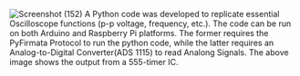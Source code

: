 ![Screenshot (152)](https://github.com/BARNIK-PAL/Portable_Oscilloscope/assets/71713276/b9ad7b98-bc21-43c9-9a7b-71ea659439b0)
A Python code was developed to replicate essential Oscilloscope functions
(p-p voltage, frequency, etc.). The code can be run on both Arduino and
Raspberry Pi platforms. The former requires the PyFirmata Protocol to run the python code, while
the latter requires an Analog-to-Digital Converter(ADS 1115) to read Analong Signals.
The above image shows the output from a 555-timer IC.
